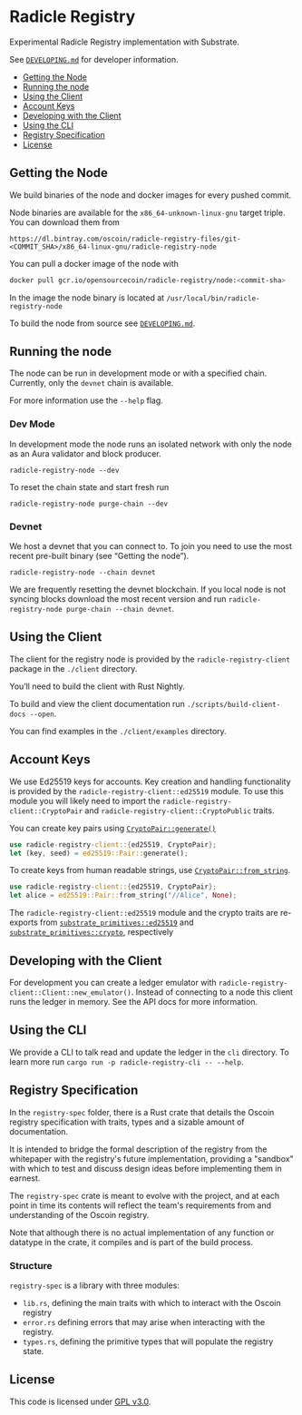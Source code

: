 Radicle Registry
================

Experimental Radicle Registry implementation with Substrate.

See [`DEVELOPING.md`][dev-manual] for developer information.

<!-- toc -->

- [Getting the Node](#getting-the-node)
- [Running the node](#running-the-node)
- [Using the Client](#using-the-client)
- [Account Keys](#account-keys)
- [Developing with the Client](#developing-with-the-client)
- [Using the CLI](#using-the-cli)
- [Registry Specification](#registry-specification)
- [License](#license)

<!-- tocstop -->

Getting the Node
----------------

We build binaries of the node and docker images for every pushed commit.

Node binaries are available for the `x86_64-unknown-linux-gnu` target triple.
You can download them from
```
https://dl.bintray.com/oscoin/radicle-registry-files/git-<COMMIT_SHA>/x86_64-linux-gnu/radicle-registry-node
```

You can pull a docker image of the node with
```bash
docker pull gcr.io/opensourcecoin/radicle-registry/node:<commit-sha>
```
In the image the node binary is located at `/usr/local/bin/radicle-registry-node`

To build the node from source see [`DEVELOPING.md`][dev-manual].


Running the node
----------------

The node can be run in development mode or with a specified chain. Currently,
only the `devnet` chain is available.

For more information use the `--help` flag.

### Dev Mode

In development mode the node runs an isolated network with only the node as an
Aura validator and block producer.

~~~
radicle-registry-node --dev
~~~

To reset the chain state and start fresh run

~~~
radicle-registry-node purge-chain --dev
~~~

### Devnet

We host a devnet that you can connect to. To join you need to use the most
recent pre-built binary (see “Getting the node”).

~~~
radicle-registry-node --chain devnet
~~~

We are frequently resetting the devnet blockchain. If you local node is not
syncing blocks download the most recent version and run `radicle-registry-node
purge-chain --chain devnet`.


Using the Client
----------------

The client for the registry node is provided by the `radicle-registry-client`
package in the `./client` directory.

You’ll need to build the client with Rust Nightly.

To build and view the client documentation run `./scripts/build-client-docs
--open`.

You can find examples in the `./client/examples` directory.


Account Keys
------------

We use Ed25519 keys for accounts. Key creation and handling functionality is
provided by the `radicle-registry-client::ed25519` module. To use this module
you will likely need to import the `radicle-registry-client::CryptoPair` and
`radicle-registry-client::CryptoPublic` traits.

You can create key pairs using [`CryptoPair::generate()`][api-pair-generate]
```rust
use radicle-registry-client::{ed25519, CryptoPair};
let (key, seed) = ed25519::Pair::generate();
```

To create keys from human readable strings, use [`CryptoPair::from_string`][api-pair-from-string].
```rust
use radicle-registry-client::{ed25519, CryptoPair};
let alice = ed25519::Pair::from_string("//Alice", None);
```

The `radicle-registry-client::ed25519` module and the crypto traits are
re-exports from [`substrate_primitives::ed25519`][api-ed25519] and
[`substrate_primitives::crypto`][api-crypto], respectively

[api-ed25519]: https://crates.parity.io/substrate_primitives/ed25519/index.html
[api-crypto]: https://crates.parity.io/substrate_primitives/crypto/index.html
[api-pair-generate]: https://crates.parity.io/substrate_primitives/crypto/trait.Pair.html#method.generate
[api-pair-from-string]: https://crates.parity.io/substrate_primitives/crypto/trait.Pair.html#method.from_string


Developing with the Client
--------------------------

For development you can create a ledger emulator with
`radicle-registry-client::Client::new_emulator()`. Instead of connecting to a
node this client runs the ledger in memory. See the API docs for more
information.


Using the CLI
-------------

We provide a CLI to talk read and update the ledger in the `cli` directory. To
learn more run `cargo run -p radicle-registry-cli -- --help`.


[dev-manual]: ./DEVELOPING.md
[rustup-install]: https://github.com/rust-lang/rustup.rs#installation
[wasm-gc]: https://github.com/alexcrichton/wasm-gc


Registry Specification
--------------------

In the `registry-spec` folder, there is a Rust crate that details the Oscoin
registry specification with traits, types and a sizable amount of documentation.

It is intended to bridge the formal description of the registry from the
whitepaper with the registry's future implementation, providing a "sandbox"
with which to test and discuss design ideas before implementing them in
earnest.

The `registry-spec` crate is meant to evolve with the project, and at each point
in time its contents will reflect the team's requirements from and
understanding of the Oscoin registry.

Note that although there is no actual implementation of any function or
datatype in the crate, it compiles and is part of the build process.

### Structure

`registry-spec` is a library with three modules:
* `lib.rs`, defining the main traits with which to interact with the Oscoin
  registry
* `error.rs` defining errors that may arise when interacting with the registry.
* `types.rs`, defining the primitive types that will populate the registry state.

License
-------

This code is licensed under [GPL v3.0](./LICENSE.md).
